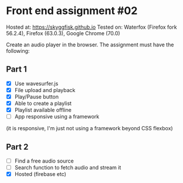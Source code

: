 # Front end assignment #02

Hosted at: https://skyggfisk.github.io
Tested on: Waterfox (Firefox fork 56.2.4), Firefox (63.0.3), Google Chrome (70.0)

Create an audio player in the browser. The assignment must have the following:

## Part 1

- [x] Use wavesurfer.js
- [x] File upload and playback
- [x] Play/Pause button
- [x] Able to create a playlist
- [x] Playlist available offline
- [ ] App responsive using a framework

(it is responsive, I'm just not using a framework beyond CSS flexbox)

## Part 2

- [ ] Find a free audio source
- [ ] Search function to fetch audio and stream it
- [x] Hosted (firebase etc)
